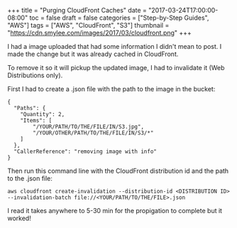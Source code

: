 +++
title = "Purging CloudFront Caches"
date = "2017-03-24T17:00:00-08:00"
toc = false
draft = false
categories = ["Step-by-Step Guides", "AWS"]
tags = ["AWS", "CloudFront", "S3"]
thumbnail = "https://cdn.smylee.com/images/2017/03/cloudfront.png"
+++

I had a image uploaded that had some information I didn't mean to post. I made the change but it was already cached in CloudFront.
 
To remove it so it will pickup the updated image, I had to invalidate it (Web Distributions only).

First I had to create a .json file with the path to the image in the bucket:

```
{
  "Paths": {
    "Quantity": 2,
    "Items": [
        "/YOUR/PATH/TO/THE/FILE/IN/S3.jpg",
        "/YOUR/OTHER/PATH/TO/THE/FILE/IN/S3/*"
    ]
  },
  "CallerReference": "removing image with info"
}
```

Then run this command line with the CloudFront distribution id and the path to the .json file:

```
aws cloudfront create-invalidation --distribution-id <DISTRIBUTION ID> --invalidation-batch file://<YOUR/PATH/TO/THE/FILE>.json
```

I read it takes anywhere to 5-30 min for the propigation to complete but it worked!
